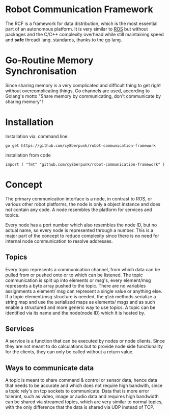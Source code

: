 # Robot Communication Framework

The RCF is a framework for data distribution, which is the most essential part of an autonomous platform. It is very similar to [ROS](https://www.ros.org/) but without packages and the C/C++ complexity overhead while still maintaining speed and **safe** thread/ lang. standards, thanks to the [go](https://golang.org/) lang.

# Go-Routine Memory Synchronisation

Since sharing memory is a very complicated and difficult thing to get right without overcomplicating things, Go channels are used, according to Golang's motto "Share memory by communicating, don't communicate by sharing memory"!

# Installation

Installation via. command line: <br>

`go get https://github.com/cy8berpunk/robot-communication-framework` <br>

installation from code

`
import (
    "fmt"
    "github.com/cy8berpunk/robot-communication-framework"
)
`

# Concept

The primary communication interface is a node, in contrast to ROS, or various other robot platforms, the node is only a object instance and does not contain any code. A node resembles the platform for services and topics.

Every node has a port number which also resembles the node ID, but no actual name, so every node is represented through a number. This is a major part of the concept to reduce complexity since there is no need for internal node communication to resolve addresses.

## Topics

Every topic represents a communication channel, from which data can be pulled from or pushed onto or to which can be listened.
The topic communication is split up into elements or msg's, every element/msg represents a byte array pushed to the topic. There are no
variables assignments a element/ msg can represent a single value or anything else. If a topic element/msg structure is needed, the `glob` methods serialize a string map and use the serialized maps as elements/ msgs and as such enable a structured and more generic way to use topics. 
A topic can be identified via its name and the node(node ID) which it is hosted by.

## Services

A service is a function that can be executed by nodes or node clients. Since they are not meant to do calculations but to provide node side
functionality for the clients, they can only be called without a return value.

## Ways to communicate data

A topic is meant to share command & control or sensor data, hence data that needs to be accurate and which does not require high bandwith, since a topic rely's on tcp sockets to communicate.
Data that is more error tolerant, such as video, image or audio data and requires high bandwidth can be shared via streamed topics, which are very similar to normal topics, with the only difference that the data is shared via UDP instead of TCP.    
